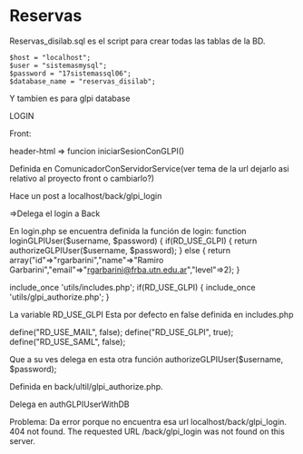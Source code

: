 Reservas
========

Reservas_disilab.sql es el script para crear todas las tablas de la BD.

	$host = "localhost";
	$user = "sistemasmysql";
	$password = "17sistemassql06";
	$database_name = "reservas_disilab";

Y tambien es para glpi database

LOGIN

Front:

header-html =>  funcion iniciarSesionConGLPI()

Definida en ComunicadorConServidorService(ver tema de la url dejarlo asi relativo al proyecto front o cambiarlo?)

Hace un post a localhost/back/glpi_login

=>Delega el login a Back

En login.php se encuentra definida la función de login:
function loginGLPIUser($username, $password) {
if(RD_USE_GLPI) {
	return authorizeGLPIUser($username, $password);
} else {
	return array("id"=>"rgarbarini","name"=>"Ramiro Garbarini","email"=>"rgarbarini@frba.utn.edu.ar","level"=>2);
}

include_once 'utils/includes.php';
if(RD_USE_GLPI) {
	include_once 'utils/glpi_authorize.php';
}

La variable RD_USE_GLPI Esta por defecto en false definida en includes.php

define("RD_USE_MAIL", false);
define("RD_USE_GLPI", true);
define("RD_USE_SAML", false);

Que a su ves delega en esta otra función
authorizeGLPIUser($username, $password);

Definida en back/ultil/glpi_authorize.php.

Delega en authGLPIUserWithDB

Problema: Da error porque no encuentra esa url localhost/back/glpi_login. 404 not found.
The requested URL /back/glpi_login was not found on this server.
